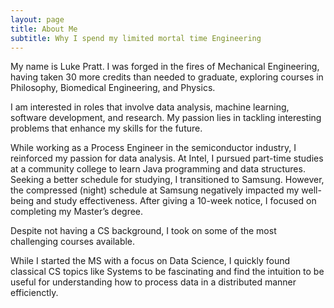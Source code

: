 ```yaml
---
layout: page
title: About Me
subtitle: Why I spend my limited mortal time Engineering 
---
```


My name is Luke Pratt. I was forged in the fires of Mechanical Engineering, having taken 30 more credits than needed to graduate, exploring courses in Philosophy, Biomedical Engineering, and Physics.

I am interested in roles that involve data analysis, machine learning, software development, and research. My passion lies in tackling interesting problems that enhance my skills for the future.

While working as a Process Engineer in the semiconductor industry, I reinforced my passion for data analysis. At Intel, I pursued part-time studies at a community college to learn Java programming and data structures. Seeking a better schedule for studying, I transitioned to Samsung. However, the compressed (night) schedule at Samsung negatively impacted my well-being and study effectiveness. After giving a 10-week notice, I focused on completing my Master’s degree.

Despite not having a CS background, I took on some of the most challenging courses available. 

While I started the MS with a focus on Data Science, I quickly found classical CS topics like Systems to be fascinating and find the intuition to be useful for understanding how to process data in a distributed manner efficienctly.
                


